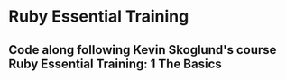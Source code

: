 # Ruby Essential Training

## Code along following Kevin Skoglund's course Ruby Essential Training: 1 The Basics